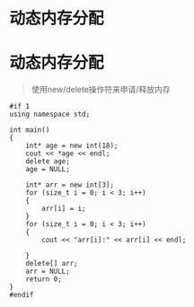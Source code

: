 # 动态内存分配

# 动态内存分配
> 使用new/delete操作符来申请/释放内存

    #if 1
    using namespace std;
    
    int main()
    {
    	int* age = new int(18);
    	cout << *age << endl;
    	delete age;
    	age = NULL;
    
    	int* arr = new int[3];
    	for (size_t i = 0; i < 3; i++)
    	{
    		arr[i] = i;
    	}
    	for (size_t i = 0; i < 3; i++)
    	{
    		cout << "arr[i]:" << arr[i] << endl;
    
    	}
    	delete[] arr;
    	arr = NULL;
    	return 0;
    }
    #endif



